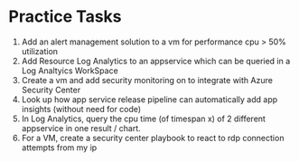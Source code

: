 # Practice Tasks  

1) Add an alert management solution to a vm for performance cpu > 50% utilization
2) Add Resource Log Analytics to an appservice which can be queried in a Log Analtyics WorkSpace
3) Create a vm and add security monitoring on to integrate with Azure Security Center
4) Look up how app service release pipeline can automatically add app insights (without need for code)
5) In Log Analytics, query the cpu time (of timespan x) of 2 different appservice in one result / chart.
6) For a VM, create a security center playbook to react to rdp connection attempts from my ip
